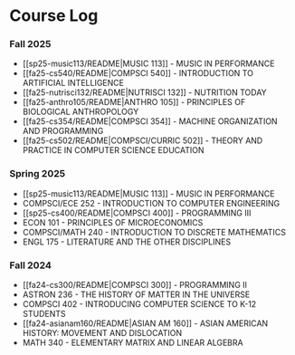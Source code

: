 # Course Log

### Fall 2025

- [[sp25-music113/README|MUSIC 113]] - MUSIC IN PERFORMANCE
- [[fa25-cs540/README|COMPSCI 540]] - INTRODUCTION TO ARTIFICIAL INTELLIGENCE
- [[fa25-nutrisci132/README|NUTRISCI 132]] - NUTRITION TODAY
- [[fa25-anthro105/README|ANTHRO 105]] - PRINCIPLES OF BIOLOGICAL ANTHROPOLOGY
- [[fa25-cs354/README|COMPSCI 354]] - MACHINE ORGANIZATION AND PROGRAMMING
- [[fa25-cs502/README|COMPSCI/CURRIC 502]] - THEORY AND PRACTICE IN COMPUTER SCIENCE EDUCATION

### Spring 2025

- [[sp25-music113/README|MUSIC 113]] - MUSIC IN PERFORMANCE
- COMPSCI/ECE 252 - INTRODUCTION TO COMPUTER ENGINEERING
- [[sp25-cs400/README|COMPSCI 400]] - PROGRAMMING III
- ECON 101 - PRINCIPLES OF MICROECONOMICS
- COMPSCI/MATH 240 - INTRODUCTION TO DISCRETE MATHEMATICS
- ENGL 175 - LITERATURE AND THE OTHER DISCIPLINES

### Fall 2024

- [[fa24-cs300/README|COMPSCI 300]] - PROGRAMMING II
- ASTRON 236 - THE HISTORY OF MATTER IN THE UNIVERSE
- COMPSCI 402 - INTRODUCING COMPUTER SCIENCE TO K-12 STUDENTS
- [[fa24-asianam160/README|ASIAN AM 160]] - ASIAN AMERICAN HISTORY: MOVEMENT AND DISLOCATION
- MATH 340 - ELEMENTARY MATRIX AND LINEAR ALGEBRA
